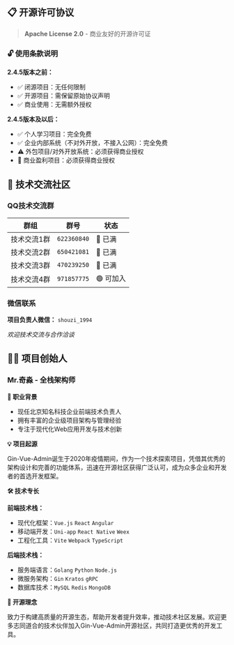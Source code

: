 
<div class="license-section">

## 📋 开源许可协议

> **Apache License 2.0** - 商业友好的开源许可证

### 🔓 使用条款说明

**2.4.5版本之前：**
- ✅ 闭源项目：无任何限制
- ✅ 开源项目：需保留原始协议声明
- ✅ 商业使用：无需额外授权

**2.4.5版本及以后：**
- ✅ 个人学习项目：完全免费
- ✅ 企业内部系统（不对外开放，不接入公网）：完全免费
- ⚠️ 外包项目/对外开放系统：必须获得商业授权
- 💼 商业盈利项目：必须获得商业授权

</div>

<div class="contact-section">

## 💬 技术交流社区

### QQ技术交流群

| 群组 | 群号 | 状态 |
|------|------|------|
| 技术交流1群 | `622360840` | 🔴 已满 |
| 技术交流2群 | `650421081` | 🔴 已满 |
| 技术交流3群 | `470239250` | 🔴 已满 |
| 技术交流4群 | `971857775` | 🟢 可加入 |

### 微信联系

**项目负责人微信：** `shouzi_1994`

*欢迎技术交流与合作洽谈*

</div>
<div class="author-intro">

## 👨‍💻 项目创始人

### <span style="color:var(--vp-c-brand)">Mr.奇淼</span> - 全栈架构师

**🏢 职业背景**
- 现任北京知名科技企业前端技术负责人
- 拥有丰富的企业级项目架构与管理经验
- 专注于现代化Web应用开发与技术创新

**💡 项目起源**

Gin-Vue-Admin诞生于2020年疫情期间，作为一个技术探索项目，凭借其优秀的架构设计和完善的功能体系，迅速在开源社区获得广泛认可，成为众多企业和开发者的首选开发框架。

**🛠 技术专长**

**前端技术栈：**
- 现代化框架：`Vue.js` `React` `Angular`
- 移动端开发：`Uni-app` `React Native` `Weex`
- 工程化工具：`Vite` `Webpack` `TypeScript`

**后端技术栈：**
- 服务端语言：`Golang` `Python` `Node.js`
- 微服务架构：`Gin` `Kratos` `gRPC`
- 数据库技术：`MySQL` `Redis` `MongoDB`

**🌟 开源理念**

致力于构建高质量的开源生态，帮助开发者提升效率，推动技术社区发展。欢迎更多志同道合的技术伙伴加入Gin-Vue-Admin开源社区，共同打造更优秀的开发工具。

</div>


<VPTeamPage>
  <VPTeamPageTitle>
    <template #title>
      核心开发小组
    </template>
    <template #lead>
      The development of Gin-Vue-admin is guided by an international
      team, some of whom have chosen to be featured below.
    </template>
  </VPTeamPageTitle>
  <VPTeamMembers size="small" :members="memberList"/>
    <VPTeamPageSection>
        <template #title>鸣谢</template>
        <template #members>
          <VPTeamMembers size="small" :members="memberList2" />
        </template>
    </VPTeamPageSection>
</VPTeamPage>






<script setup>
import {
  VPTeamPage,
  VPTeamPageTitle,
  VPTeamMembers,
  VPTeamPageSection
} from 'vitepress/theme';
import hongyi from '/guanwang/hongyi.jpg'
import djl from '/guanwang/djl.jpg'
import GL from '/guanwang/GL.jpg'
import jianguo from '/guanwang/jianguo.jpg'
import bin from '/guanwang/bin.jpg'
import jjz from '/guanwang/jjz.jpg'
import lw from '/guanwang/lw.jpg'
import ph from '/guanwang/ph.jpg'
import sc from '/guanwang/sc.jpg'
import sh from '/guanwang/sh.jpg'
import ll from '/guanwang/LL.jpg'
import yr from '/guanwang/YR.jpg'
import tscuite from '/guanwang/tscuite.jpg'
import azir from '/guanwang/azir.jpeg'

const memberList = [
    { 
        avatar: jjz, 
        name: '奇淼' ,
        org : '全栈开发· 北京' , 
        desc :'用魔法打败魔法， 用代码打败代码， 一个普普通通的IT从业者， 一台无情的编码机器。gin-vue-admin项目发起者， 团队一块砖， 随便用， 随便搬， 负责gin - vue - admin的整体功能开发， 基础设施建设。' , 
        sponsor : 'https://www.gin-vue-admin.com/coffee/'
    },
    { 
        avatar: sc, 
        name: 'krank' ,
        org : '前端开发· 北京' , 
        desc :'风暴中出生的krank， vue使用者， go学习者， 前端开发， 奇淼的马仔。负责gin-vue-admin的前端页面开发， 功能完善， 基础前端工具开发。 辅助进行前端基础架构建设， 通用功能组件封装。' , 
        sponsor : 'https://github.com/krank666'
    },
    { 
        avatar: sh, 
        name: 'SliverHorn' ,
        org : '后端开发· 广州' , 
        desc :'任何时候，绝不骄傲，绝不轻敌，摸清对方心里，使劲浑身解数，保持笑容和品行，无论发生什么，千万不要忘记扑克脸。负责gin-vue-admin的新功能研发测试与改进,kratos-vue-admin微服务开发与维护, gf-vue-admin的后端维护, 社区日常维护管理等工作。' , 
        sponsor : 'https://github.com/SliverHorn'
    },
    { 
        avatar: ll, 
        name: 'LLemonGreen' ,
        org : '创业· 深圳' , 
        desc :' 敲代码， 做潮牌， 玩音乐， 拍视频。 目前在代码外包、潮牌同步发展阶段。github缝合怪。参与gin-vue-admin的一些功能测试和文档维护， 参与社区吹水' , 
        sponsor : 'https://github.com/LLemonGreen'
    },
    { 
        avatar: lw, 
        name: 'LeonardWang' ,
        org : '开发· 杭州' , 
        desc :'跟着gva大佬们打怪升级， 喜欢搞一些底层骚操作， 乐于“ 折腾” 的垃圾佬.负责gin-vue-admin的静态文件打包功能开发， 搬砖工程师。' , 
        sponsor : 'https://github.com/WangLeonard'
    },
    { 
        avatar: bin, 
        name: '卷彬' ,
        org : '后端开发·北京' , 
        desc :'永远不要高看自己，leetcode 活跃者，我的世界只有卷，天天吃卷饼。口头禅：卷不死我的终将成为我的手下败将' , 
        sponsor : 'https://github.com/songzhibin97'
    },
    { 
        avatar: ph, 
        name: '胖虎' ,
        org : '前端开发·苏州' , 
        desc :'No talking ,Show me code。 负责gva前端开发。gva周边开发，社区日常维护' , 
        sponsor : 'https://github.com/bypanghu'
    },
    { 
        avatar: tscuite, 
        name: 'tscuite' ,
        org : '运维·北京' , 
        desc :'奇淼的小迷弟二号，(英文名全称：The sun comes up in the east)，负责项目的devops，不学习就会焦虑的萌新' , 
        sponsor : 'https://github.com/tscuite'
    },
    {
        avatar: azir, 
        name: 'Azir' ,
        org : '全栈开发·广东' , 
        desc :'负责 gva 前端部分内容开发迭代，UI 美化。对开源与技术充满热情，喜欢折腾各种新技术。' , 
        sponsor : 'https://github.com/Azir-11',
    }

]



const memberList2 = [
    { 
        avatar: djl, 
        name: 'djl' ,
        org : '前端研发· 北京' , 
        desc :'vue使用者， go学习者， 前端开发。 负责gin - vue - admin的前端页面开发， UI样式维护' , 
        sponsor : 'https://github.com/piexlmax'
    },
    { 
        avatar: yr, 
        name: 'rainyan' ,
        org : '架构师· 深圳' , 
        desc :'架构设计， 前沿技术探索， 技术应用.武大本硕， 鹅厂员工， 单身没颜缺钱。 善于人际交往， 有领导能力， 喜欢体验新鲜的事物， 喜欢旅游， 口才很好。 雅思7 .5， 喜欢学习各种语言和各种方言.' , 
        sponsor : 'https://github.com/Ruio9244'
    },
    { 
        avatar: GL, 
        name: 'Granty1' ,
        org : '服务器开发· 上海' , 
        desc :'编写部分服务端代码。' , 
        sponsor : 'https://github.com/piexlmax'
    },
    { 
        avatar: hongyi, 
        name: '弘一' ,
        org : 'UE设计师·长沙' , 
        desc :' 行走在路上的UE， PM学习者， 佛学爱好者。' , 
        sponsor : 'https://github.com/piexlmax'
    },
    { 
        avatar: jianguo, 
        name: '坚果' ,
        org : '移动端开发·北京' , 
        desc :'写博客，敲代码，吹水，奇淼的小跟班。 负责gin - vue - admin的推广与社区的维护 ' , 
        sponsor : 'https://github.com/piexlmax'
    },
]
</script>
<style>
.avatar-img{
    height : 100%
}
</style>

